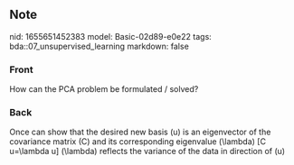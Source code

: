 ## Note
nid: 1655651452383
model: Basic-02d89-e0e22
tags: bda::07_unsupervised_learning
markdown: false

### Front
How can the PCA problem be formulated / solved?

### Back
Once can show that the desired new basis \(u\) is an eigenvector of the covariance matrix \(C\) and its corresponding eigenvalue \(\lambda\)
\[C u=\lambda u\]
\(\lambda\) reflects the variance of the data in direction of \(u\)

